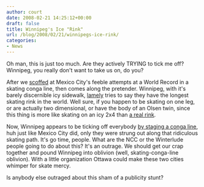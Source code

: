 ```yaml
---
author: court
date: 2008-02-21 14:25:12+00:00
draft: false
title: Winnipeg's Ice "Rink"
url: /blog/2008/02/21/winnipegs-ice-rink/
categories:
- News
---
```


Oh man, this is just too much.  Are they actively TRYING to tick me off?  Winnipeg, you really don't want to take us on, do you?

After we [scoffed](http://www.vallentyne.com/blog/2008/01/10/skate-record-in-mexico-city-pah/) at Mexico City's feeble attempts at a World Record in a skating conga line, then comes along the pretender. Winnipeg, with it's barely discernible icy sidewalk, [lamely](http://www.vallentyne.com/blog/2008/01/29/winnipeg-has-the-longest-rink/) tries to say they have the longest skating rink in the world.  Well sure, if you happen to be skating on one leg, or are actually two dimensional, or have the body of an Olsen twin, since this thing is more like skating on an icy 2x4 than [a real rink](http://en.wikipedia.org/wiki/Rideau_Canal).

Now, Winnipeg appears to be ticking off everybody [by staging a conga line](http://cnews.canoe.ca/CNEWS/WeirdNews/2008/02/18/4857105-cp.html), huh just like Mexico City did, only they were strung out along that ridiculous skating path.  It's go time, people.  What are the NCC or the Winterlude people going to do about this?  It's an outrage.  We should get our crap together and pound Winnipeg into oblivion (well, skating-conga-line oblivion).  With a little organization Ottawa could make these two cities whimper for skate mercy.

Is anybody else outraged about this sham of a publicity stunt?
